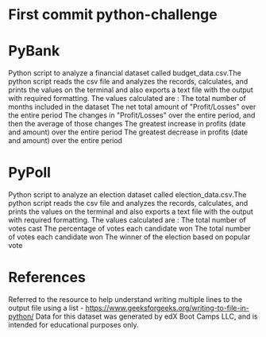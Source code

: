 # First commit python-challenge

# PyBank 
Python script to analyze a financial dataset called budget_data.csv.The python script reads  the csv file and analyzes the records, calculates, and prints the values on the terminal and also exports a text file with the output with required formatting. 
The values calculated are :
The total number of months included in the dataset
The net total amount of "Profit/Losses" over the entire period
The changes in "Profit/Losses" over the entire period, and then the average of those changes
The greatest increase in profits (date and amount) over the entire period
The greatest decrease in profits (date and amount) over the entire period

# PyPoll 
Python script to analyze an election dataset called election_data.csv.The python script reads the csv file and analyzes the records, calculates, and prints the values on the terminal and also exports a text file with the output with required formatting. 
The values calculated are :
The total number of votes cast
The percentage of votes each candidate won
The total number of votes each candidate won 
The winner of the election based on popular vote

# References 
Referred to the resource to help understand writing multiple lines to the output file using a list - https://www.geeksforgeeks.org/writing-to-file-in-python/
Data for this dataset was generated by edX Boot Camps LLC, and is intended for educational purposes only.
